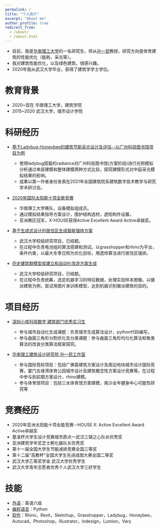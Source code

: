 ```yaml
---
permalink: /
title: "个人简介"
excerpt: "About me"
author_profile: true
redirect_from: 
  - /about/
  - /about.html
---
```


- 目前，我是[华南理工大学](https://www.scut.edu.cn/new/)的一名研究生，师从[孙一民](https://baike.baidu.com/item/%E5%AD%99%E4%B8%80%E6%B0%91/3621503)教授，研究方向是体育建筑的性能优化（能耗，采光等）。
- 我对建筑性能优化，以及绿色建筑，很感兴趣。
- 2020年我从武汉大学毕业，获得了建筑学学士学位。


教育背景
======
- 2020~现在 华南理工大学，建筑学院
- 2015~2020 武汉大学，城市设计学院

科研经历
======
- <u>基于Ladybug-Honeybee的建筑节能采光设计及评估--以广州科技图书馆项目为例</u>
  - 使用ladybug搭载的radiance对广州科技图书馆(方案阶段)进行光照模拟分析通过单层建模和整体建模两种方式比较，探究建模形式对中庭采光模拟结果的影响。
  - 成果以第一作者身份发表在2021年全国建筑院系建筑数字技术教学与研究学术研讨会。

- <u>2020年国际太阳能十项全能竞赛</u>
  - 华南理工大学赛队，设备模拟组成员。
  - 通过模拟结果指导方案设计，围护结构选材，遮阳构件设置。
  - 亚洲赛区冠军，X-HOUSE获得Active Excellent Award Active卓越奖。

- <u>基于生成式设计的居住区生成智能强排方案</u>
  - 武汉大学校级研究项目，已结题。
  - 在过程中负责电池组的算法搭建和测试。以grasshopper和rhino为平台，条件约束，以最大冬季日照为优化目标，用遗传算法进行居住区强排。


- <u>历史建筑群模型库建立和自动化改造方案生成</u>
  - 武汉大学校级研究项目，已结题。
  - 在过程中负责统筹，选定机器学习的特征数据，处理实验样本图像。以徽派建筑为例，尝试用图片来训练模型，达到机器识别徽派建筑的目的。


项目经历
======
- <u>深圳小库科技数字 建筑部门优秀实习生</u>
  - 参与城市自动化生成课题：负责城市生成算法设计，python代码编写。
  - 参与曲面三角形分割优化及分类课题：参与曲面三角形均匀化算法和聚类算法的改良分类算法框架探究。

- <u>华南理工建筑设计研究院 孙一民工作室</u>
  - 参与国际竞标项目：包括广佛荟建筑方案设计及周边地块城市设计国际竞赛，厦门五缘湾体育公园城市设计及建筑概念性方案设计竞赛等。在过程中参与到前期方案设计，rhino建模。
  - 参与体育馆项目：包括三水体育馆方案建模，南沙全年健身中心可能性研究等


竞赛经历
======
- 2020年亚洲太阳能十项全能竞赛--HOUSE X: Active Excellent Award Active卓越奖
- 基准杯大学生设计竞赛城市原点一武汉三镇之心队长优秀奖
- 亚洲建筑学年奖芝士孵化器队长优秀奖
- 第十一届全国大学生节能减排竞赛全国三等奖
- 第十二届“高教杯”全国大学生先进成图大赛全国二等奖
- 武汉大学乙等奖学金 武汉大学优秀学生
- 武汉大学青年志愿者优秀个人武汉大学三好学生


技能
======
- <u>外语</u>：英语六级
- <u>编程语言</u>：Python
- <u>软件</u>：Rhino，Revit，Sketchup，Grasshopper，Ladybug，Honeybee，Autocad，Photoshop，Illustrator，Indesign，Lumion，Vary

<a href="https://clustrmaps.com/site/1bn69"  title="Visit tracker"><img src="//www.clustrmaps.com/map_v2.png?d=PZ-dJpIXCLRCwlvSk5yolRyTZCkVk0X8JP_O87i6nXE&cl=ffffff" style="display:none" /></a>


